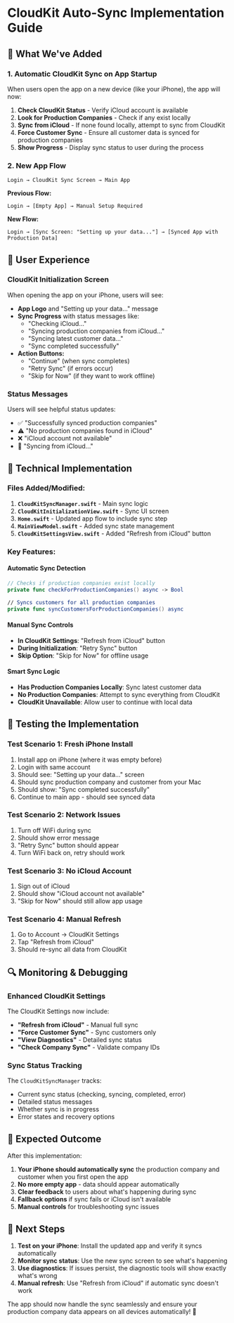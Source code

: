 # CloudKit Auto-Sync Implementation Guide

## 🎯 **What We've Added**

### **1. Automatic CloudKit Sync on App Startup**
When users open the app on a new device (like your iPhone), the app will now:

1. **Check CloudKit Status** - Verify iCloud account is available
2. **Look for Production Companies** - Check if any exist locally  
3. **Sync from iCloud** - If none found locally, attempt to sync from CloudKit
4. **Force Customer Sync** - Ensure all customer data is synced for production companies
5. **Show Progress** - Display sync status to user during the process

### **2. New App Flow**
```
Login → CloudKit Sync Screen → Main App
```

**Previous Flow:**
```
Login → [Empty App] → Manual Setup Required
```

**New Flow:**
```
Login → [Sync Screen: "Setting up your data..."] → [Synced App with Production Data]
```

## 📱 **User Experience**

### **CloudKit Initialization Screen**
When opening the app on your iPhone, users will see:

- **App Logo** and "Setting up your data..." message
- **Sync Progress** with status messages like:
  - "Checking iCloud..."
  - "Syncing production companies from iCloud..."
  - "Syncing latest customer data..."
  - "Sync completed successfully"
- **Action Buttons:**
  - "Continue" (when sync completes)
  - "Retry Sync" (if errors occur)
  - "Skip for Now" (if they want to work offline)

### **Status Messages**
Users will see helpful status updates:
- ✅ "Successfully synced production companies"
- ⚠️ "No production companies found in iCloud"
- ❌ "iCloud account not available"
- 🔄 "Syncing from iCloud..."

## 🔧 **Technical Implementation**

### **Files Added/Modified:**

1. **`CloudKitSyncManager.swift`** - Main sync logic
2. **`CloudKitInitializationView.swift`** - Sync UI screen
3. **`Home.swift`** - Updated app flow to include sync step
4. **`MainViewModel.swift`** - Added sync state management
5. **`CloudKitSettingsView.swift`** - Added "Refresh from iCloud" button

### **Key Features:**

#### **Automatic Sync Detection**
```swift
// Checks if production companies exist locally
private func checkForProductionCompanies() async -> Bool

// Syncs customers for all production companies  
private func syncCustomersForProductionCompanies() async
```

#### **Manual Sync Controls**
- **In CloudKit Settings**: "Refresh from iCloud" button
- **During Initialization**: "Retry Sync" button
- **Skip Option**: "Skip for Now" for offline usage

#### **Smart Sync Logic**
- **Has Production Companies Locally**: Sync latest customer data
- **No Production Companies**: Attempt to sync everything from CloudKit
- **CloudKit Unavailable**: Allow user to continue with local data

## 🧪 **Testing the Implementation**

### **Test Scenario 1: Fresh iPhone Install**
1. Install app on iPhone (where it was empty before)
2. Login with same account
3. Should see: "Setting up your data..." screen
4. Should sync production company and customer from your Mac
5. Should show: "Sync completed successfully"
6. Continue to main app - should see synced data

### **Test Scenario 2: Network Issues**
1. Turn off WiFi during sync
2. Should show error message
3. "Retry Sync" button should appear
4. Turn WiFi back on, retry should work

### **Test Scenario 3: No iCloud Account**
1. Sign out of iCloud
2. Should show "iCloud account not available"
3. "Skip for Now" should still allow app usage

### **Test Scenario 4: Manual Refresh**
1. Go to Account → CloudKit Settings
2. Tap "Refresh from iCloud"
3. Should re-sync all data from CloudKit

## 🔍 **Monitoring & Debugging**

### **Enhanced CloudKit Settings**
The CloudKit Settings now include:
- **"Refresh from iCloud"** - Manual full sync
- **"Force Customer Sync"** - Sync customers only
- **"View Diagnostics"** - Detailed sync status
- **"Check Company Sync"** - Validate company IDs

### **Sync Status Tracking**
The `CloudKitSyncManager` tracks:
- Current sync status (checking, syncing, completed, error)
- Detailed status messages
- Whether sync is in progress
- Error states and recovery options

## 🎉 **Expected Outcome**

After this implementation:

1. **Your iPhone should automatically sync** the production company and customer when you first open the app
2. **No more empty app** - data should appear automatically
3. **Clear feedback** to users about what's happening during sync
4. **Fallback options** if sync fails or iCloud isn't available
5. **Manual controls** for troubleshooting sync issues

## 🚀 **Next Steps**

1. **Test on your iPhone**: Install the updated app and verify it syncs automatically
2. **Monitor sync status**: Use the new sync screen to see what's happening
3. **Use diagnostics**: If issues persist, the diagnostic tools will show exactly what's wrong
4. **Manual refresh**: Use "Refresh from iCloud" if automatic sync doesn't work

The app should now handle the sync seamlessly and ensure your production company data appears on all devices automatically! 🎯

